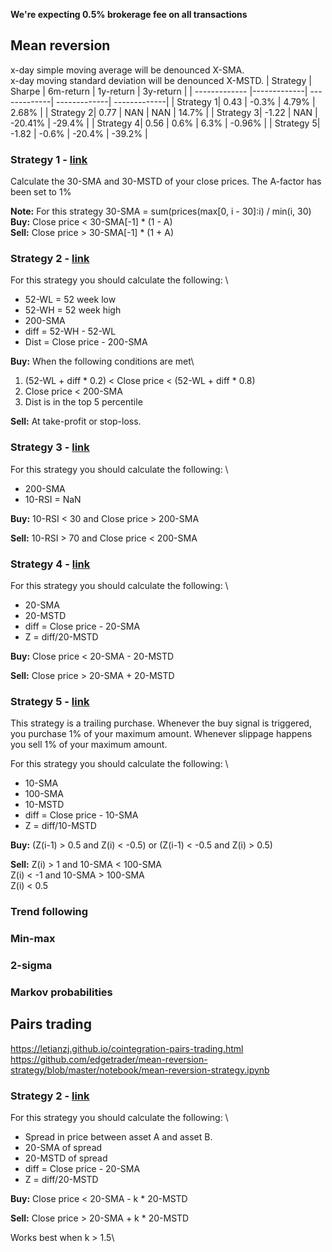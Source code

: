 **We're expecting 0.5% brokerage fee on all transactions**


## Mean reversion

x-day simple moving average will be denounced X-SMA.\
x-day moving standard deviation will be denounced X-MSTD.
| Strategy | Sharpe | 6m-return | 1y-return | 3y-return |
| ------------- |-------------| -------------| -------------| -------------|
| Strategy 1| 0.43 | -0.3% | 4.79% | 2.68% |
| Strategy 2| 0.77 | NAN | NAN | 14.7% |
| Strategy 3| -1.22 | NAN | -20.41% | -29.4% |
| Strategy 4| 0.56 | 0.6% | 6.3% | -0.96% |
| Strategy 5| -1.82 | -0.6% | -20.4% | -39.2% |




### Strategy 1 - [link](https://algocraft.xyz/how-to-get-131-return-with-mean-reversion-trading-strategy-from-stock-selection-to-backtesting-c623870adf31)

Calculate the 30-SMA and 30-MSTD of your close prices.
The A-factor has been set to 1%

**Note:** For this strategy 30-SMA = sum(prices(max[0, i - 30]:i) / min(i, 30) \
**Buy:** Close price < 30-SMA[-1] * (1 - A) \
**Sell:** Close price > 30-SMA[-1] * (1 + A)

### Strategy 2 - [link](https://wire.insiderfinance.io/mean-reversion-strategy-using-python-6dfed9ed988c)

For this strategy you should calculate the following: \
* 52-WL = 52 week low
* 52-WH = 52 week high
* 200-SMA
* diff = 52-WH - 52-WL
* Dist = Close price - 200-SMA

**Buy:** When the following conditions are met\
1. (52-WL + diff * 0.2) < Close price < (52-WL + diff * 0.8)
2. Close price < 200-SMA
3. Dist is in the top 5 percentile

**Sell:** At take-profit or stop-loss.

### Strategy 3 - [link](https://eodhd.medium.com/testing-a-powerful-mean-reversion-trading-strategy-using-python-4eb5eed60857)
For this strategy you should calculate the following: \
* 200-SMA
* 10-RSI = NaN

**Buy:** 10-RSI < 30 and Close price > 200-SMA

**Sell:** 10-RSI > 70 and Close price < 200-SMA


### Strategy 4 - [link](https://machinelearning-basics.com/mean-reversion-trading-strategy-using-python/)

For this strategy you should calculate the following: \
* 20-SMA
* 20-MSTD
* diff = Close price - 20-SMA
* Z = diff/20-MSTD

**Buy:** Close price < 20-SMA - 20-MSTD 

**Sell:** Close price > 20-SMA + 20-MSTD 

### Strategy 5 - [link](https://gist.github.com/AnthonyFJGarner/ccd23f0e9d46214612f59c7b92a82149)

This strategy is a trailing purchase.
Whenever the buy signal is triggered, you purchase 1% of your maximum amount.
Whenever slippage happens you sell 1% of your maximum amount.

For this strategy you should calculate the following: \
* 10-SMA
* 100-SMA
* 10-MSTD
* diff = Close price - 10-SMA
* Z = diff/10-MSTD

**Buy:** (Z(i-1) > 0.5 and Z(i) < -0.5) or (Z(i-1) < -0.5 and Z(i) > 0.5)

**Sell:** Z(i) > 1 and 10-SMA < 100-SMA\
Z(i) < -1 and 10-SMA > 100-SMA\
Z(i) < 0.5



### Trend following

### Min-max

### 2-sigma

### Markov probabilities

## Pairs trading
https://letianzj.github.io/cointegration-pairs-trading.html
https://github.com/edgetrader/mean-reversion-strategy/blob/master/notebook/mean-reversion-strategy.ipynb



### Strategy 2 - [link](https://machinelearning-basics.com/mean-reversion-trading-strategy-using-python/)

For this strategy you should calculate the following: \
* Spread in price between asset A and asset B.
* 20-SMA of spread
* 20-MSTD of spread
* diff = Close price - 20-SMA
* Z = diff/20-MSTD

**Buy:** Close price < 20-SMA - k * 20-MSTD 

**Sell:** Close price > 20-SMA + k * 20-MSTD 

Works best when k > 1.5\



